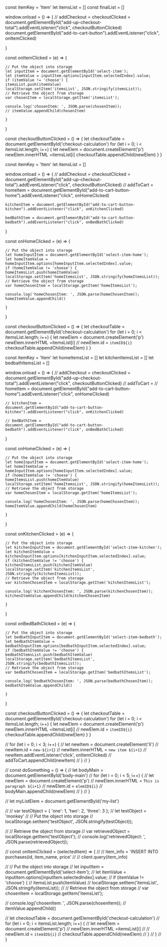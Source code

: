 
const itemKey = 'Item'
let itemsList = []
const finalList = []

window.onload = () => {
    // addCheckout = 
    checkoutClicked = document.getElementById("add-up-checkout-total").addEventListener("click", checkoutButtonClicked)
    document.getElementById("add-to-cart-button").addEventListener("click", onItemClicked)

  
}



const onItemClicked = (e) => {

    // Put the object into storage
    let inputItem = document.getElementById('select-item');
    let itemValue = inputItem.options[inputItem.selectedIndex].value;
    if (itemValue != 'choose') {
    itemsList.push(itemValue)
    localStorage.setItem('itemsList', JSON.stringify(itemsList));
    // Retrieve the object from storage
    var chosenItem = localStorage.getItem('itemsList');

    console.log('chosenItem: ', JSON.parse(chosenItem));
    // itemValue.appendChild(chosenItem)
        
    }
}



const checkoutButtonClicked = () => {
    let checkoutTable = document.getElementById('checkout-calculation')
for (let i = 0; i < itemsList.length; i++) {
    let newElem = document.createElement('p')
        newElem.innerHTML =itemsList[i]
        checkoutTable.appendChild(newElem)
}
}



































































const itemKey = 'Item'
let itemsList = []


window.onload = () => {
    // addCheckout = 
    checkoutClicked = document.getElementById("add-up-checkout-total").addEventListener("click", checkoutButtonClicked)
    // addToCart = 
    homeItem = document.getElementById("add-to-cart-button-home").addEventListener("click", onHomeClicked)

    kitchenItem = document.getElementById("add-to-cart-button-kitchen").addEventListener("click", onKitchenClicked)

    bedBathItem = document.getElementById("add-to-cart-button-bedbath").addEventListener("click", onBedBathClicked)
}



const onHomeClicked = (e) => {

    // Put the object into storage
    let homeInputItem = document.getElementById('select-item-home');
    let homeItemValue = homeInputItem.options[homeInputItem.selectedIndex].value;
    if (homeItemValue != 'choose') {
    homeItemsList.push(homeItemValue)
    localStorage.setItem('homeItemsList', JSON.stringify(homeItemsList));
    // Retrieve the object from storage
    var homeChosenItem = localStorage.getItem('homeItemsList');

    console.log('homeChosenItem: ', JSON.parse(homeChosenItem));
    homeItemValue.appendChild()

    }
}



const checkoutButtonClicked = () => {
    let checkoutTable = document.getElementById('checkout-calculation')
for (let i = 0; i < itemsList.length; i++) {
    let newElem = document.createElement('p')
        newElem.innerHTML =itemsList[i]
        // newElem.id = `itemID${i}` 
        checkoutTable.appendChild(newElem)
}
}













































const itemKey = 'Item'
let homeItemsList = []
let kitchenItemsList = []
let bedbathItemsList = []


window.onload = () => {
    // addCheckout = 
    checkoutClicked = document.getElementById("add-up-checkout-total").addEventListener("click", checkoutButtonClicked)
    // addToCart = 
    // homeItem = 
    document.getElementById("add-to-cart-button-home").addEventListener("click", onHomeClicked)

    // kitchenItem = 
    document.getElementById("add-to-cart-button-kitchen").addEventListener("click", onKitchenClicked)

    // bedBathItem = 
    document.getElementById("add-to-cart-button-bedbath").addEventListener("click", onBedBathClicked)
}



const onHomeClicked = (e) => {

    // Put the object into storage
    let homeInputItem = document.getElementById('select-item-home');
    let homeItemValue = homeInputItem.options[homeInputItem.selectedIndex].value;
    if (homeItemValue != 'choose') {
    homeItemsList.push(homeItemValue)
    localStorage.setItem('homeItemsList', JSON.stringify(homeItemsList));
    // Retrieve the object from storage
    var homeChosenItem = localStorage.getItem('homeItemsList');

    console.log('homeChosenItem: ', JSON.parse(homeChosenItem));
    homeItemValue.appendChild(homeChosenItem)

    }
}


const onKitchenClicked = (e) => {

    // Put the object into storage
    let kitchenInputItem = document.getElementById('select-item-kitchen');
    let kitchenItemValue = kitchenInputItem.options[kitchenInputItem.selectedIndex].value;
    if (kitchenItemValue != 'choose') {
    kitchenItemsList.push(kitchenItemValue)
    localStorage.setItem('kitchenItemsList', JSON.stringify(kitchenItemsList));
    // Retrieve the object from storage
    var kitchenChosenItem = localStorage.getItem('kitchenItemsList');

    console.log('kitchenChosenItem: ', JSON.parse(kitchenChosenItem));
    kitchenItemValue.appendChild(kitchenChosenItem)

    }
}



const onBedBathClicked = (e) => {

    // Put the object into storage
    let bedbathInputItem = document.getElementById('select-item-bedbath');
    let bedbathItemValue = bedbathInputItem.options[bedbathInputItem.selectedIndex].value;
    if (bedbathItemValue != 'choose') {
    bedbathItemsList.push(bedbathItemValue)
    localStorage.setItem('bedbathItemsList', JSON.stringify(bedbathItemsList));
    // Retrieve the object from storage
    var bedbathChosenItem = localStorage.getItem('bedbathItemsList');

    console.log('bedbathChosenItem: ', JSON.parse(bedbathChosenItem));
    bedbathItemValue.appendChild()

    }
}

const checkoutButtonClicked = () => {
    let checkoutTable = document.getElementById('checkout-calculation')
for (let i = 0; i < itemsList.length; i++) {
    let newElem = document.createElement('p')
        newElem.innerHTML =itemsList[i]
        // newElem.id = `itemID${i}` 
        checkoutTable.appendChild(newElem)
}
}



//     for (let i = 0; i < 3; i++) {
//         let newItem = document.createElement('li')
//         newItem.id = `new-${i+1}`
//         newItem.innerHTML = `new item ${i+1}`
//         newItem.addEventListener('click', onItemClicked)
//         addToCart.appendChild(newItem)
//     }
// }

// const doSomething = () => {
//     let bodyMain = document.getElementById('body-main')
//     for (let i = 0; i < 5; i++) {
//         let newElem = document.createElement('p')
//         newElem.innerHTML = `This is paragraph ${i+1}`
//         newElem.id = `elemID${i}`
//         bodyMain.appendChild(newElem)
//     }
// }


// let myListElem = document.getElementById('my-list')

// // var testObject = { 'one': 1, 'two': 2, 'three': 3 };
// let testObject = 'monkey'
// // Put the object into storage
// localStorage.setItem('testObject', JSON.stringify(testObject));

// // Retrieve the object from storage
// var retrievedObject = localStorage.getItem('testObject');
// console.log('retrievedObject: ', JSON.parse(retrievedObject));




// const onItemClicked = (selectedItem) => {
//     // item_info = 'INSERT INTO purchases(id, item_name, price'
//     // client.query(item_info)



//     // Put the object into storage
//     let inputItem = document.getElementById('select-item');
//     let itemValue = inputItem.options[inputItem.selectedIndex].value;
//     if (itemValue != 'choose') {
//     itemsList.push(itemValue)
//     localStorage.setItem('itemsList', JSON.stringify(itemsList));
//     // Retrieve the object from storage
//     var chosenItem = localStorage.getItem('itemsList');

//     console.log('chosenItem: ', JSON.parse(chosenItem));
//     itemValue.appendChild()

//     let checkoutTable = document.getElementById('checkout-calculation')
// for (let i = 0; i < itemsList.length; i++) {
//     let newElem = document.createElement('p')
//         newElem.innerHTML =itemsList[i]
//         // newElem.id = `itemID${i}` 
//         checkoutTable.appendChild(newElem)
// }
//     }
// }